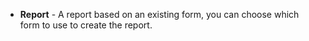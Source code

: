 + **Report** - A report based on an existing form, you can choose which form to use to create the report.